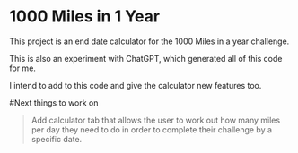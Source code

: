 # 1000 Miles in 1 Year

This project is an end date calculator for the 1000 Miles in a year challenge.

This is also an experiment with ChatGPT, which generated all of this code for me.

I intend to add to this code and give the calculator new features too.


#Next things to work on

> Add calculator tab that allows the user to work out how many miles per day they need to do in order to complete their challenge by a specific date.
